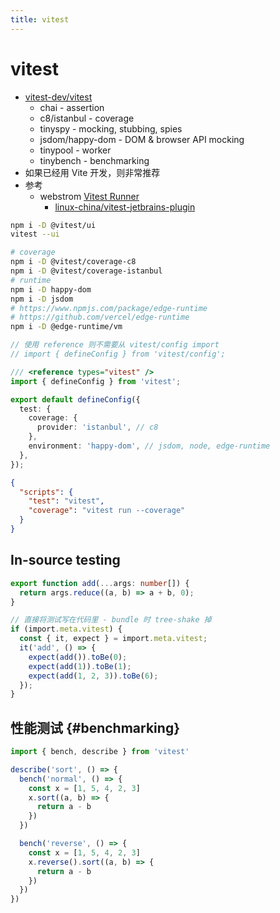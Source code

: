 ```yaml
---
title: vitest
---
```


# vitest

- [vitest-dev/vitest](https://github.com/vitest-dev/vitest)
  - chai - assertion
  - c8/istanbul - coverage
  - tinyspy - mocking, stubbing, spies
  - jsdom/happy-dom - DOM & browser API mocking
  - tinypool - worker
  - tinybench - benchmarking
- 如果已经用 Vite 开发，则非常推荐
- 参考
  - webstrom [Vitest Runner](https://plugins.jetbrains.com/plugin/19220-vitest-runner)
    - [linux-china/vitest-jetbrains-plugin](https://github.com/linux-china/vitest-jetbrains-plugin)

```bash
npm i -D @vitest/ui
vitest --ui

# coverage
npm i -D @vitest/coverage-c8
npm i -D @vitest/coverage-istanbul
# runtime
npm i -D happy-dom
npm i -D jsdom
# https://www.npmjs.com/package/edge-runtime
# https://github.com/vercel/edge-runtime
npm i -D @edge-runtime/vm
```

```ts title="vite.config.ts"
// 使用 reference 则不需要从 vitest/config import
// import { defineConfig } from 'vitest/config';

/// <reference types="vitest" />
import { defineConfig } from 'vitest';

export default defineConfig({
  test: {
    coverage: {
      provider: 'istanbul', // c8
    },
    environment: 'happy-dom', // jsdom, node, edge-runtime
  },
});
```

```json title="package.json"
{
  "scripts": {
    "test": "vitest",
    "coverage": "vitest run --coverage"
  }
}
```

## In-source testing

```ts title="src/index.ts"
export function add(...args: number[]) {
  return args.reduce((a, b) => a + b, 0);
}

// 直接将测试写在代码里 - bundle 时 tree-shake 掉
if (import.meta.vitest) {
  const { it, expect } = import.meta.vitest;
  it('add', () => {
    expect(add()).toBe(0);
    expect(add(1)).toBe(1);
    expect(add(1, 2, 3)).toBe(6);
  });
}
```

## 性能测试 {#benchmarking}
```ts
import { bench, describe } from 'vitest'

describe('sort', () => {
  bench('normal', () => {
    const x = [1, 5, 4, 2, 3]
    x.sort((a, b) => {
      return a - b
    })
  })

  bench('reverse', () => {
    const x = [1, 5, 4, 2, 3]
    x.reverse().sort((a, b) => {
      return a - b
    })
  })
})
```
